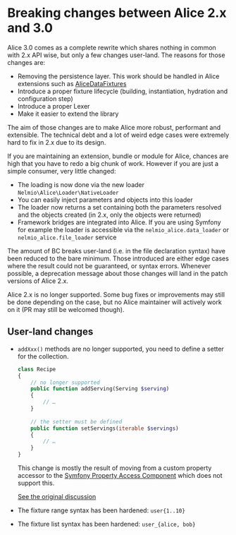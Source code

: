 # Breaking changes between Alice 2.x and 3.0

Alice 3.0 comes as a complete rewrite which shares nothing in common with 2.x
API wise, but only a few changes user-land. The reasons for those changes are:

- Removing the persistence layer. This work should be handled in Alice extensions
  such as [AliceDataFixtures](https://github.com/theofidry/AliceDataFixtures)
- Introduce a proper fixture lifecycle (building, instantiation,
  hydration and configuration step)
- Introduce a proper Lexer
- Make it easier to extend the library

The aim of those changes are to make Alice more robust, performant and
extensible. The technical debt and a lot of weird edge cases were extremely hard
to fix in 2.x due to its design.

If you are maintaining an extension, bundle or module for Alice, chances are
high that you have to redo a big chunk of work. However if you are just a
simple consumer, very little changed:

- The loading is now done via the new loader `Nelmio\Alice\Loader\NativeLoader`
- You can easily inject parameters and objects into this loader
- The loader now returns a set containing both the parameters resolved and the
  objects created (in 2.x, only the objects were returned)
- Framework bridges are integrated into Alice. If you are using Symfony for
  example the loader is accessible via the `nelmio_alice.data_loader` or
  `nelmio_alice.file_loader` service

The amount of BC breaks user-land (i.e. in the file declaration syntax) have
been reduced to the bare minimum. Those introduced are either edge cases
where the result could not be guaranteed, or syntax errors. Whenever possible,
a deprecation message about those changes will land in the patch versions of
Alice 2.x.

Alice 2.x is no longer supported. Some bug fixes or improvements may still be
done depending on the case, but no Alice maintainer will actively work on it
(PR may still be welcomed though).

## User-land changes

- `addXxx()` methods are no longer supported, you need to define a setter for the collection.

    ```php
    class Recipe
    {
        // no longer supported
        public function addServing(Serving $serving)
        {
            // …
        }
        
        // the setter must be defined
        public function setServings(iterable $servings)
        {
            // …
        }
    }
    ```
    
    This change is mostly the result of moving from a custom property accessor to the
    [Symfony Property Access Component](https://symfony.com/doc/current/components/property_access.html)
    which does not support this.
    
    [See the original discussion](https://github.com/nelmio/alice/issues/654)

- The fixture range syntax has been hardened: `user{1..10}`
- The fixture list syntax has been hardened: `user_{alice, bob}`
